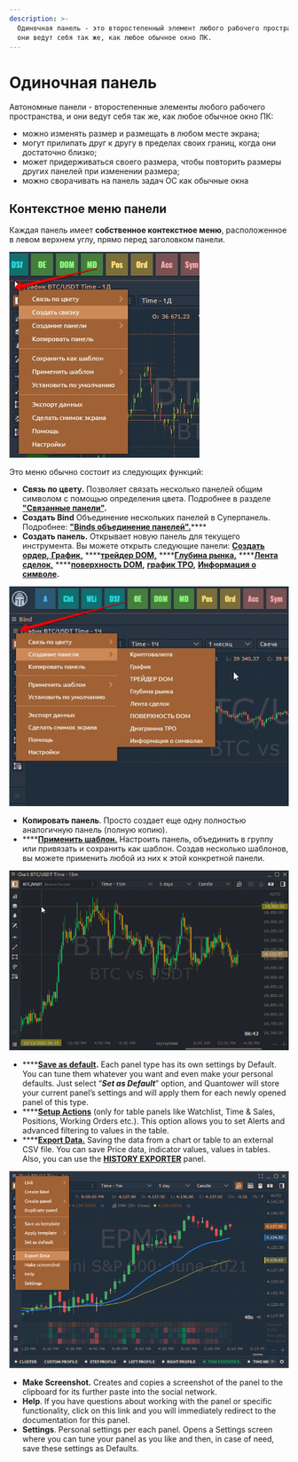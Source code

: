 ```yaml
---
description: >-
  Одиночная панель - это второстепенный элемент любого рабочего пространства, и
  они ведут себя так же, как любое обычное окно ПК.
---
```


# Одиночная панель

Автономные панели - второстепенные элементы любого рабочего пространства, и они ведут себя так же, как любое обычное окно ПК:

* можно изменять размер и размещать в любом месте экрана;
* могут прилипать друг к другу в пределах своих границ, когда они достаточно близко;
* может придерживаться своего размера, чтобы повторить размеры других панелей при изменении размера;
* можно сворачивать на панель задач ОС как обычные окна

## Контекстное меню панели

Каждая панель имеет **собственное контекстное меню**, расположенное в левом верхнем углу, прямо перед заголовком панели.

![](../.gitbook/assets/menyu.png)

Это меню обычно состоит из следующих функций:

* **Связь по цвету.** Позволяет связать несколько панелей общим символом с помощью определения цвета. Подробнее в разделе [**"Связанные панели"**](https://app.gitbook.com/@quantower/s/quantower-ru/~/drafts/-Ma7xTODeGYMgEpmiuQ-/general-settings/link-panels)**.**
* **Создать Bind** Объединение нескольких панелей в Суперпанель. Подробнее: [**"Binds объединение панелей".**](https://app.gitbook.com/@quantower/s/quantower-ru/~/drafts/-Ma8piLxj907L8bDjdQX/general-settings/binds)\*\*\*\*
* **Создать панель.** Открывает новую панель для текущего инструмента. Вы можете открыть следующие панели:  [**Создать ордер**](https://app.gitbook.com/@quantower/s/quantower-ru/~/drafts/-Ma80V15tvxILSGD6fGC/trading-panels/order-entry)**,**[ **График,**](https://app.gitbook.com/@quantower/s/quantower-ru/~/drafts/-Ma80V15tvxILSGD6fGC/analytics-panels/chart) ****[**трейдер DOM,**](https://app.gitbook.com/@quantower/s/quantower-ru/~/drafts/-Ma80V15tvxILSGD6fGC/trading-panels/dom-trader) ****[**Глубина рынка,**](https://app.gitbook.com/@quantower/s/quantower-ru/~/drafts/-Ma80V15tvxILSGD6fGC/trading-panels/market-depth) ****[**Лента сделок,**](https://app.gitbook.com/@quantower/s/quantower-ru/~/drafts/-Ma80V15tvxILSGD6fGC/analytics-panels/time-and-sales) ****[**поверхность DOM**](https://app.gitbook.com/@quantower/s/quantower-ru/~/drafts/-Ma80V15tvxILSGD6fGC/analytics-panels/dom-surface)**,** [**график TPO**](https://app.gitbook.com/@quantower/s/quantower-ru/~/drafts/-Ma8piLxj907L8bDjdQX/analytics-panels/tpo-chart)**,** [**Информация о символе**](https://app.gitbook.com/@quantower/s/quantower-ru/~/drafts/-Ma8piLxj907L8bDjdQX/analytics-panels/tpo-chart)**.**

![](../.gitbook/assets/menyu-paneli.png)

* **Копировать панель**. Просто создает еще одну полностью аналогичную панель \(полную копию\).
* \*\*\*\*[**Применить шаблон.**](https://app.gitbook.com/@quantower/s/quantower-ru/~/drafts/-Ma96l-5cKuNsF1kr68X/general-settings/templates) Настроить панель, объединить в группу или привязать и сохранить как шаблон. Создав несколько шаблонов, вы можете применить любой из них к этой конкретной панели.

![](../.gitbook/assets/templates.gif)

* \*\*\*\*[**Save as default**](set-as-default.md)**.** Each panel type has its own settings by Default. You can tune them whatever you want and even make your personal defaults. Just select “_**Set as Default**_” option, and Quantower will store your current panel’s settings and will apply them for each newly opened panel of this type.
* \*\*\*\*[**Setup Actions**](setup-actions-and-advanced-filters.md) \(only for table panels like Watchlist, Time & Sales, Positions, Working Orders etc.\). This option allows you to set Alerts and advanced filtering to values in the table.
* \*\*\*\*[**Export Data.**](../miscellaneous-panels/history-exporter.md#how-to-export-historical-data-via-other-panels) Saving the data from a chart or table to an external CSV file. You can save Price data, indicator values, values in tables. Also, you can use the [**HISTORY EXPORTER**](../miscellaneous-panels/history-exporter.md) panel.

![](../.gitbook/assets/image%20%28207%29.png)

* **Make Screenshot.** Creates and copies a screenshot of the panel to the clipboard for its further paste into the social network.
* **Help**. If you have questions about working with the panel or specific functionality, click on this link and you will immediately redirect to the documentation for this panel.
* **Settings**. Personal settings per each panel. Opens a Settings screen where you can tune your panel as you like and then, in case of need, save these settings as Defaults.

